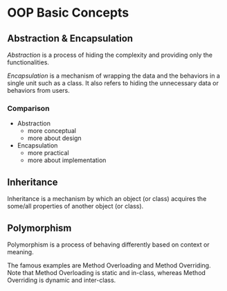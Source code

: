 # OOP Basic Concepts

## Abstraction & Encapsulation

*Abstraction* is a process of hiding the complexity and providing only the functionalities.

*Encapsulation* is a mechanism of wrapping the data and the behaviors in a single unit such as a class. It also refers to hiding the unnecessary data or behaviors from users.

### Comparison
  * Abstraction
    * more conceptual
    * more about design
  * Encapsulation
    * more practical
    * more about implementation

## Inheritance
Inheritance is a mechanism by which an object (or class) acquires the some/all properties of another object (or class).

## Polymorphism
Polymorphism is a process of behaving differently based on context or meaning.

The famous examples are Method Overloading and Method Overriding. Note that Method Overloading is static and in-class, whereas Method Overriding is dynamic and inter-class.

